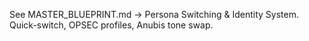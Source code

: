 See MASTER_BLUEPRINT.md → Persona Switching & Identity System. Quick-switch, OPSEC profiles, Anubis tone swap.
